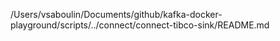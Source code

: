 /Users/vsaboulin/Documents/github/kafka-docker-playground/scripts/../connect/connect-tibco-sink/README.md